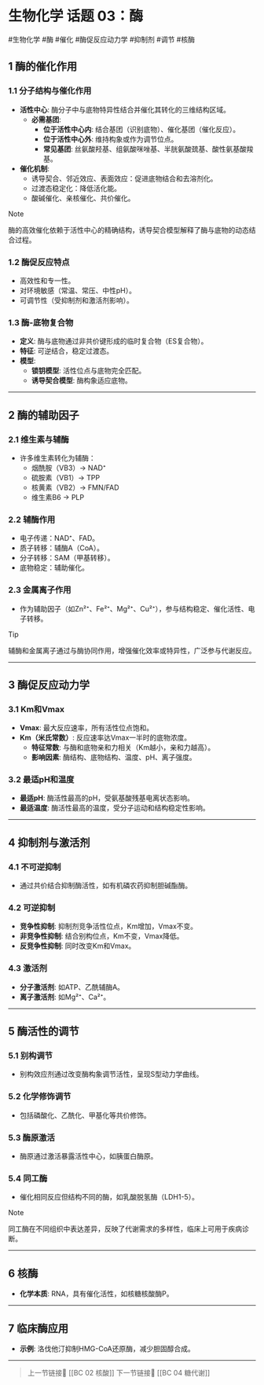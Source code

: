 #  生物化学 话题 03：酶
#生物化学 #酶 #催化 #酶促反应动力学 #抑制剂 #调节 #核酶 

## 1 酶的催化作用

### 1.1 分子结构与催化作用

- **活性中心**: 酶分子中与底物特异性结合并催化其转化的三维结构区域。
    - **必需基团**:
        - **位于活性中心内**: 结合基团（识别底物）、催化基团（催化反应）。
        - **位于活性中心外**: 维持构象或作为调节位点。
        - **常见基团**: 丝氨酸羟基、组氨酸咪唑基、半胱氨酸巯基、酸性氨基酸羧基。
- **催化机制**:
    - 诱导契合、邻近效应、表面效应：促进底物结合和去溶剂化。
    - 过渡态稳定化：降低活化能。
    - 酸碱催化、亲核催化、共价催化。

> [!NOTE]  
> 酶的高效催化依赖于活性中心的精确结构，诱导契合模型解释了酶与底物的动态结合过程。

### 1.2 酶促反应特点

- 高效性和专一性。
- 对环境敏感（常温、常压、中性pH）。
- 可调节性（受抑制剂和激活剂影响）。

### 1.3 酶-底物复合物

- **定义**: 酶与底物通过非共价键形成的临时复合物（ES复合物）。
- **特征**: 可逆结合，稳定过渡态。
- **模型**:
    - **锁钥模型**: 活性位点与底物完全匹配。
    - **诱导契合模型**: 酶构象适应底物。

---

## 2 酶的辅助因子

### 2.1 维生素与辅酶

- 许多维生素转化为辅酶：
    - 烟酰胺（VB3）→ NAD⁺
    - 硫胺素（VB1）→ TPP
    - 核黄素（VB2）→ FMN/FAD
    - 维生素B6 → PLP

### 2.2 辅酶作用

- 电子传递：NAD⁺、FAD。
- 质子转移：辅酶A（CoA）。
- 分子转移：SAM（甲基转移）。
- 底物稳定：辅助催化。

### 2.3 金属离子作用

- 作为辅助因子（如Zn²⁺、Fe²⁺、Mg²⁺、Cu²⁺），参与结构稳定、催化活性、电子转移。

> [!TIP]  
> 辅酶和金属离子通过与酶协同作用，增强催化效率或特异性，广泛参与代谢反应。

---

## 3 酶促反应动力学

### 3.1 Km和Vmax

- **Vmax**: 最大反应速率，所有活性位点饱和。
- **Km（米氏常数）**: 反应速率达Vmax一半时的底物浓度。
    - **特征常数**: 与酶和底物亲和力相关（Km越小，亲和力越高）。
    - **影响因素**: 酶结构、底物结构、温度、pH、离子强度。

### 3.2 最适pH和温度

- **最适pH**: 酶活性最高的pH，受氨基酸残基电离状态影响。
- **最适温度**: 酶活性最高的温度，受分子运动和结构稳定性影响。

---

## 4 抑制剂与激活剂

### 4.1 不可逆抑制

- 通过共价结合抑制酶活性，如有机磷农药抑制胆碱酯酶。

### 4.2 可逆抑制

- **竞争性抑制**: 抑制剂竞争活性位点，Km增加，Vmax不变。
- **非竞争性抑制**: 结合别构位点，Km不变，Vmax降低。
- **反竞争性抑制**: 同时改变Km和Vmax。

### 4.3 激活剂

- **分子激活剂**: 如ATP、乙酰辅酶A。
- **离子激活剂**: 如Mg²⁺、Ca²⁺。

---

## 5 酶活性的调节

### 5.1 别构调节

- 别构效应剂通过改变酶构象调节活性，呈现S型动力学曲线。

### 5.2 化学修饰调节

- 包括磷酸化、乙酰化、甲基化等共价修饰。

### 5.3 酶原激活

- 酶原通过激活暴露活性中心，如胰蛋白酶原。

### 5.4 同工酶

- 催化相同反应但结构不同的酶，如乳酸脱氢酶（LDH1-5）。

> [!NOTE]  
> 同工酶在不同组织中表达差异，反映了代谢需求的多样性，临床上可用于疾病诊断。

---

## 6 核酶

- **化学本质**: RNA，具有催化活性，如核糖核酸酶P。

---

## 7 临床酶应用

- **示例**: 洛伐他汀抑制HMG-CoA还原酶，减少胆固醇合成。

---

> 上一节链接🔗 [[BC 02 核酸]]
> 下一节链接🔗 [[BC 04 糖代谢]]
